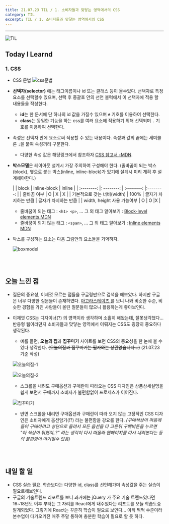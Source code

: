 ```yaml
---
title: 21.07.23 TIL / 1. 소비자들과 맞닿는 영역에서의 CSS
category: TIL
excerpt: TIL / 1. 소비자들과 맞닿는 영역에서의 CSS
---
```


---

![TIL](https://user-images.githubusercontent.com/83164003/127775612-7464075f-89e7-478e-82ee-dc1c2710a125.jpeg)
## Today I Learnd
### 1. CSS
- CSS 문법
  ![css문법](https://user-images.githubusercontent.com/83164003/127822567-a436423c-8884-48ff-8ccf-16009f5f2071.png)
	
- **선택자(selector)** 에는 태그이름이나 id 또는 클래스 등이 올수있다. 선택자로 특정 요소를 선택할수 있으며, 선택 후 중괄호 안의 선언 블럭에서 이 선택자에 적용 할 내용들을 작성한다.
  - **id**는 한 문서에 단 하나의 id 값을 가질수 있으며 `#` 기호를 이용하여 선택한다. 
  - **class**는 동일한 기능을 하는 css를 여러 요소에 적용하기 위해 선택되며 `.` 기호를 이용하여 선택한다.

- 속성은 선택자 안에 요소로써 적용할 수 있는 내용이다. 속성과 값의 끝에는 세미콜론 `;`을 붙여 속성끼리 구분한다. 
  - 다양한 속성 값은 해당링크에서 참조하자 <a href="https://developer.mozilla.org/ko/docs/Web/CSS/Reference" target="_blank">CSS 참고서 -MDN</a>.

- **박스모델**은 레이아웃 설계시 가장 주의하여 구성해야 한다. (줄바꿈이 되는 박스(block), 옆으로 붙는 박스(inline, inline-block)가 있기에 설계시 미리 계획 후 설계해야한다.)



  |                   |   block   | inline-block | inline |
  | :--------: |: --------: | :--------: |:--------: |
  | 줄바꿈 여부     | O     |  X    | X     |
  | 기본적으로 갖는 너비(width)    | 100%    | 글자가 차지하는 만큼     | 글자가 차지하는 만큼     |
  | width, height 사용 가능여부     | O     | O     |X     |

  - 줄바꿈이 되는 태그 : `<h1> <p>`, ... 그 외 태그 알아보기 : <a href="https://developer.mozilla.org/en-US/docs/Web/HTML/Block-level_elements" target="_blank">Block-level elements MDN</a>
  - 줄바꿈이 되지 않는 태그 : `<span>`, ... 그 외 태그 알아보기 : <a href="https://developer.mozilla.org/en-US/docs/Web/HTML/Inline_elements" target="_blank">Inline elements MDN</a>

- 박스를 구성하는 요소는 다음 그림안의 요소들을 기억하자.

  ![boxmodel](https://user-images.githubusercontent.com/83164003/127825165-68c259bf-b219-4117-84d1-09b0196a8f6f.png)

	

<br>
<br>

## 오늘 느낀 점

-  질문의 중요성, 이제껏 모르는 점들을 구글링만으로 검색을 해보았다. 하지만 구글은 너무 다양한 질문들이 존재하였다. <a href="https://github.com/codestates/agora-states/discussions" target="_blank"> 아고라스테이츠 </a> 를 보니 나와 비슷한 수준, 비슷한 경험을 가진 사람들이 올린 질문들이 많으니 활용하는게 좋아보인다.

- 이제껏 CSS는 디자이너(?) 의 영역이라 생각하며 소홀히 해왔는데, 잘못생각했다... 반응형 웹이라던지 소비자들과 맞닿는 영역에서 이뤄지는 CSS도 굉장히 중요하다 생각된다.
  - 예를 들면, **오늘의 집**과 **집꾸미기** 사이트를 보면 CSS의 중요성을 한 눈에 볼 수 있다 생각한다. ~~(오늘의집과 집꾸미기는 필자와는 상관없습니다...)~~ (21.07.23 기준 작성)

  ![오늘의집-1](https://user-images.githubusercontent.com/83164003/127821688-a0de6822-3bf4-4da2-9078-671229da40ba.png)

  ![오늘의집-2](https://user-images.githubusercontent.com/83164003/127821760-64cf79cb-d6ee-42e9-9cd4-953404fc476b.png)

  - 스크롤을 내려도 구매옵션과 구매란이 따라오는 CSS 디자인은 상품상세설명을 쉽게 보면서 구매까지 소비자가 불편함없이 프로세스가 이어진다.

  ![집꾸미기](https://user-images.githubusercontent.com/83164003/127821976-21435a42-7298-464f-acae-d2780f065456.png)


  - 반면 스크롤을 내리면 구매옵션과 구매란이 따라 오지 않는 고정적인 CSS 디자인은 소비자에게 옵션암기(!?) 라는 불편함을  강요를 한다. *(구매색상이 마음에 들어 구매하려고 상단으로 올려서 모든 옵션을 다 고른뒤 구매버튼을 누르면 "아 색상이 뭐였지..?" 라는 생각이 다시 떠올라 웹페이지를 다시 내려본다는 등의 불편함이 야기될수 있음)*

<br>
<br>

## 내일 할 일

 - CSS 실습 필요. 학습보다는 다양한 id, class를 선언해가며 속성값을 주는 실습이 필요로해보인다.
 - 구글의 기술트렌드 리포트를 보니 과거에는 jQuery 가 주요 기술 트렌드였다면 16~18년도 이후  부터는 그 자리를 React에게 내주었다는 리포트를 오늘 학습도중 알게되었다. 
   그렇기에 React는 꾸준히 학습이 필요로 보인다... 아직 찍먹 수준이라 본수업이 다가오기전 매주 주말 통하여 충분한 학습이 필요로 할 듯 하다.
